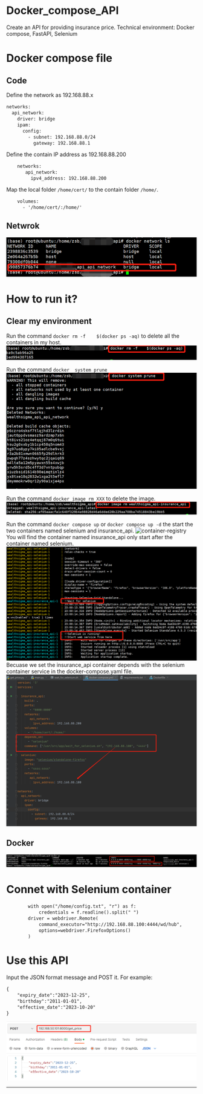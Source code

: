 # Docker_compose_API
Create an API for providing insurance price. 
Technical environment: Docker compose, FastAPI, Selenium

# Docker compose file
## Code
Define the network as 192.168.88.x
~~~
networks:
  api_network:
    driver: bridge
    ipam:
      config:
        - subnet: 192.168.88.0/24
          gateway: 192.168.88.1
~~~

Define the contain IP address as 192.168.88.200
~~~
    networks:
       api_network:
         ipv4_address: 192.168.88.200
~~~

Map the local folder `/home/cert/` to the contain folder `/home/`.
~~~
    volumes:
      - '/home/cert/:/home/'
~~~

## Netwrok
![container-registry](images/201433414-38fd095f-0b56-4359-8302-8254c8e773ee.png)


# How to run it?
## Clear my environment
Run the command `docker rm -f    $(docker ps -aq)` to delete all the containers in my host.
![container-registry](images/201497344-87fd584e-06ab-4376-94e8-4ec6c27b6e9c.png)

Run the command `docker  system prune`
![container-registry](images/201497373-1cbf0d58-a496-4afc-9d26-a85e171db45b.png)

Run the command `docker image rm XXX` to delete the image.
![container-registry](images/201497418-d459dfa0-38dc-4c26-b013-4345e0221d05.png)

Run the command `docker compose up` or `docker compose up -d` the start the two containers named selenium and insurance_api.
![container-registry](images/75282285/201497868-0c3ac953-3d07-48f0-a793-cf7a814deb4b.png)
You will find the container named insurance_api only start after the container named selenium.
![container-registry](images/201497881-306b77c7-e2c0-49cf-8e5b-33a6a15c2430.png)
Becuase we set the insurance_api container depends with the selenium container service in the docker-compose.yaml file.
![container-registry](images/201497956-55f9a481-dc98-4ca1-ab94-3f1fc6d88d42.png)



## Docker 
![container-registry](images/201433827-6622eff1-132a-47e3-a60e-78740ad5efeb.png)


# Connet with Selenium container
~~~
        with open("/home/config.txt", "r") as f:
            credentials = f.readline().split(" ")
        driver = webdriver.Remote(
            command_executor="http://192.168.88.100:4444/wd/hub",
            options=webdriver.FirefoxOptions()
        )
~~~


# Use this API
Input the JSON format message and POST it. For example: 
~~~
{
    "expiry_date":"2023-12-25",
    "birthday":"2011-01-01",
    "effective_date":"2023-10-20"
}
~~~
![container-registry](images/201432969-a170bde7-6686-4516-a6e2-efb290900954.png)
****
